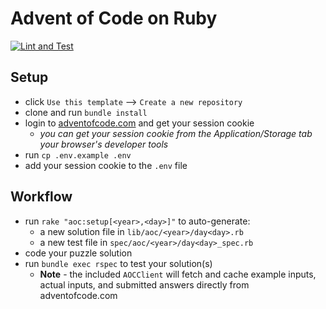 # Advent of Code on Ruby

[![Lint and Test](https://github.com/mtking2/aoc-ruby/actions/workflows/lint-and-test.yml/badge.svg)](https://github.com/mtking2/aoc-ruby/actions/workflows/lint-and-test.yml)

## Setup

* click `Use this template` --> `Create a new repository`
* clone and run `bundle install`
* login to [adventofcode.com](https://adventofcode.com) and get your session cookie
    * _you can get your session cookie from the Application/Storage tab your browser's developer tools_
* run `cp .env.example .env`
* add your session cookie to the `.env` file

## Workflow

* run `rake "aoc:setup[<year>,<day>]"` to auto-generate:
    * a new solution file in `lib/aoc/<year>/day<day>.rb`
    * a new test file in `spec/aoc/<year>/day<day>_spec.rb`
* code your puzzle solution
* run `bundle exec rspec` to test your solution(s)
    * **Note** - the included `AOCClient` will fetch and cache example inputs, actual inputs, and submitted answers directly from adventofcode.com
